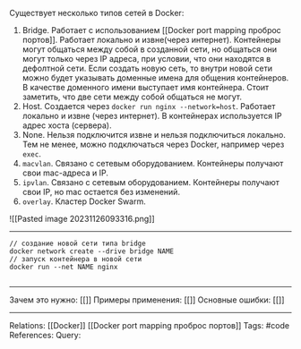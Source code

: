 Существует несколько типов сетей в Docker:
1. Bridge. Работает с использованием [[Docker port mapping проброс портов]]. Работает локально и извне(через интернет). Контейнеры могут общаться между собой в созданной сети, но общаться они могут только через IP адреса, при условии, что они находятся в дефолтной сети. Если создать новую сеть, то внутри новой сети можно будет указывать доменные имена для общения контейнеров. В качестве доменного имени выступает имя контейнера. Стоит заметить, что две сети между собой общаться не могут. 
2. Host. Создается через `docker run nginx --network=host`. Работает локально и извне (через интернет). В контейнерах используется IP адрес хоста (сервера). 
3. None. Нельзя подключится извне и нельзя подключиться локально. Тем не менее, можно подключаться через Docker, например через `exec`. 
4. `macvlan`. Связано с сетевым оборудованием. Контейнеры получают свои mac-адреса и IP. 
5. `ipvlan`. Связано с сетевым оборудованием. Контейнеры получают свои IP, но mac остается без изменений. 
6. `overlay`. Кластер Docker Swarm. 

![[Pasted image 20231126093316.png]]

___
```
// создание новой сети типа bridge
docker network create --drive bridge NAME
// запуск контейнера в новой сети
docker run --net NAME nginx


```
___
Зачем это нужно: [[]] 
Примеры применения: [[]] 
Основные ошибки: [[]]
___
Relations: [[Docker]] [[Docker port mapping проброс портов]] 
Tags: #code
References: 
Query: 